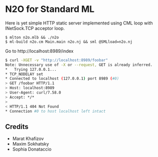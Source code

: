 N2O for Standard ML
===================

Here is yet simple HTTP static server implemented using
CML loop with INetSock.TCP acceptor loop.

```
$ mlton n2o.mlb && ./n2o
$ ml-build n2o.cm Main.main n2o.nj && sml @SMLload=n2o.nj
```

Go to http://localhost:8989/index

```bash
$ curl -XGET -v "http://localhost:8989/foobar"
Note: Unnecessary use of -X or --request, GET is already inferred.
*   Trying 127.0.0.1...
* TCP_NODELAY set
* Connected to localhost (127.0.0.1) port 8989 (#0)
> GET /foobar HTTP/1.1
> Host: localhost:8989
> User-Agent: curl/7.58.0
> Accept: */*
> 
< HTTP/1.1 404 Not Found
* Connection #0 to host localhost left intact

```

Credits
-------

* Marat Khafizov
* Maxim Sokhatsky
* Sophia Donataccio
